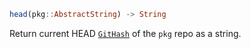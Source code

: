 ```julia
head(pkg::AbstractString) -> String
```

Return current HEAD [`GitHash`](@ref) of the `pkg` repo as a string.
